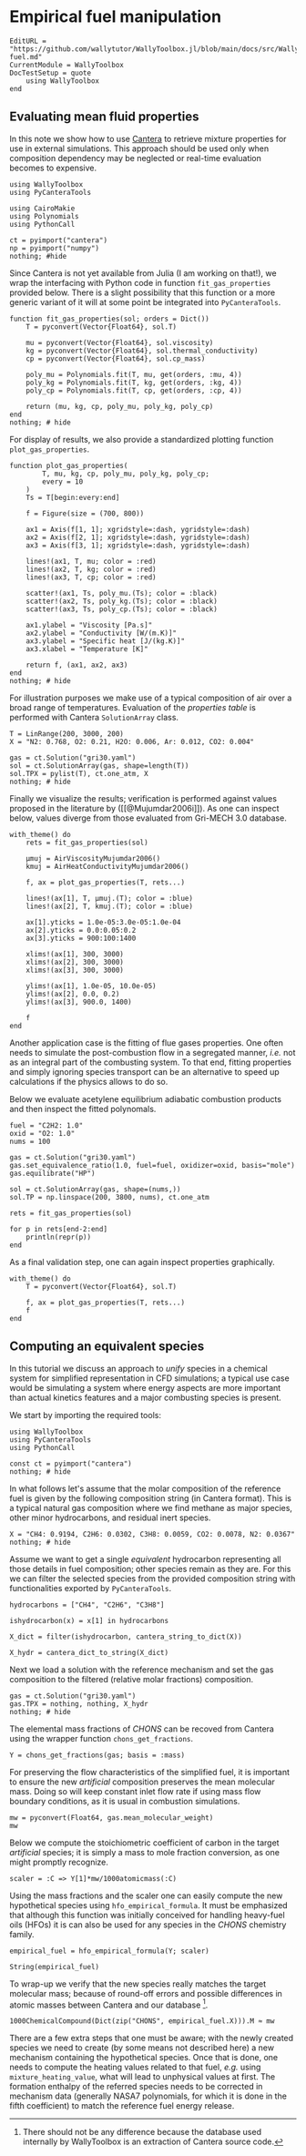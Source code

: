 # Empirical fuel manipulation

```@meta
EditURL = "https://github.com/wallytutor/WallyToolbox.jl/blob/main/docs/src/WallyToolbox/Tutorials/empirical-fuel.md"
CurrentModule = WallyToolbox
DocTestSetup = quote
    using WallyToolbox
end
```

## Evaluating mean fluid properties

In this note we show how to use [Cantera](https://cantera.org/) to retrieve mixture properties for use in external simulations. This approach should be used only when composition dependency may be neglected or real-time evaluation becomes to expensive.

```@example mean-fluid-props
using WallyToolbox
using PyCanteraTools

using CairoMakie
using Polynomials
using PythonCall

ct = pyimport("cantera")
np = pyimport("numpy")
nothing; #hide
```

Since Cantera is not yet available from Julia (I am working on that!), we wrap the interfacing with Python code in function `fit_gas_properties` provided below. There is a slight possibility that this function or a more generic variant of it will at some point be integrated into `PyCanteraTools`.

```@example mean-fluid-props
function fit_gas_properties(sol; orders = Dict())
    T = pyconvert(Vector{Float64}, sol.T)

    mu = pyconvert(Vector{Float64}, sol.viscosity)
    kg = pyconvert(Vector{Float64}, sol.thermal_conductivity)
    cp = pyconvert(Vector{Float64}, sol.cp_mass)

    poly_mu = Polynomials.fit(T, mu, get(orders, :mu, 4))
    poly_kg = Polynomials.fit(T, kg, get(orders, :kg, 4))
    poly_cp = Polynomials.fit(T, cp, get(orders, :cp, 4))

    return (mu, kg, cp, poly_mu, poly_kg, poly_cp)
end
nothing; # hide
```

For display of results, we also provide a standardized plotting function `plot_gas_properties`.

```@example mean-fluid-props
function plot_gas_properties(
        T, mu, kg, cp, poly_mu, poly_kg, poly_cp;
        every = 10
    )
    Ts = T[begin:every:end]

    f = Figure(size = (700, 800))

    ax1 = Axis(f[1, 1]; xgridstyle=:dash, ygridstyle=:dash)
    ax2 = Axis(f[2, 1]; xgridstyle=:dash, ygridstyle=:dash)
    ax3 = Axis(f[3, 1]; xgridstyle=:dash, ygridstyle=:dash)

    lines!(ax1, T, mu; color = :red)
    lines!(ax2, T, kg; color = :red)
    lines!(ax3, T, cp; color = :red)

    scatter!(ax1, Ts, poly_mu.(Ts); color = :black)
    scatter!(ax2, Ts, poly_kg.(Ts); color = :black)
    scatter!(ax3, Ts, poly_cp.(Ts); color = :black)

    ax1.ylabel = "Viscosity [Pa.s]"
    ax2.ylabel = "Conductivity [W/(m.K)]"
    ax3.ylabel = "Specific heat [J/(kg.K)]"
    ax3.xlabel = "Temperature [K]"

    return f, (ax1, ax2, ax3)
end
nothing; # hide
```

For illustration purposes we make use of a typical composition of air over a broad range of temperatures. Evaluation of the *properties table* is performed with Cantera `SolutionArray` class.

```@example mean-fluid-props
T = LinRange(200, 3000, 200)
X = "N2: 0.768, O2: 0.21, H2O: 0.006, Ar: 0.012, CO2: 0.004"

gas = ct.Solution("gri30.yaml")
sol = ct.SolutionArray(gas, shape=length(T))
sol.TPX = pylist(T), ct.one_atm, X
nothing; # hide
```

Finally we visualize the results; verification is performed against values proposed in the literature by ([[@Mujumdar2006i]]). As one can inspect below, values diverge from those evaluated from Gri-MECH 3.0 database.

```@example mean-fluid-props
with_theme() do
    rets = fit_gas_properties(sol)

    μmuj = AirViscosityMujumdar2006()
    kmuj = AirHeatConductivityMujumdar2006()

    f, ax = plot_gas_properties(T, rets...)

    lines!(ax[1], T, μmuj.(T); color = :blue)
    lines!(ax[2], T, kmuj.(T); color = :blue)

    ax[1].yticks = 1.0e-05:3.0e-05:1.0e-04
    ax[2].yticks = 0.0:0.05:0.2
    ax[3].yticks = 900:100:1400

    xlims!(ax[1], 300, 3000)
    xlims!(ax[2], 300, 3000)
    xlims!(ax[3], 300, 3000)

    ylims!(ax[1], 1.0e-05, 10.0e-05)
    ylims!(ax[2], 0.0, 0.2)
    ylims!(ax[3], 900.0, 1400)

    f
end
```

Another application case is the fitting of flue gases properties. One often needs to simulate the post-combustion flow in a segregated manner, *i.e.* not as an integral part of the combusting system. To that end, fitting properties and simply ignoring species transport can be an alternative to speed up calculations if the physics allows to do so.

Below we evaluate acetylene equilibrium adiabatic combustion products and then inspect the fitted polynomals.

```@example mean-fluid-props
fuel = "C2H2: 1.0"
oxid = "O2: 1.0"
nums = 100

gas = ct.Solution("gri30.yaml")
gas.set_equivalence_ratio(1.0, fuel=fuel, oxidizer=oxid, basis="mole")
gas.equilibrate("HP")

sol = ct.SolutionArray(gas, shape=(nums,))
sol.TP = np.linspace(200, 3800, nums), ct.one_atm

rets = fit_gas_properties(sol)

for p in rets[end-2:end]
    println(repr(p))
end
```

As a final validation step, one can again inspect properties graphically.

```@example mean-fluid-props
with_theme() do
    T = pyconvert(Vector{Float64}, sol.T)

    f, ax = plot_gas_properties(T, rets...)
    f
end
```

## Computing an equivalent species

In this tutorial we discuss an approach to *unify* species in a chemical system for simplified representation in CFD simulations; a typical use case would be simulating a system where energy aspects are more important than actual kinetics features and a major combusting species is present.

We start by importing the required tools:

```@example single-species-mech
using WallyToolbox
using PyCanteraTools
using PythonCall

const ct = pyimport("cantera")
nothing; # hide
```

In what follows let's assume that the molar composition of the reference fuel is given by the following composition string (in Cantera format). This is a typical natural gas composition where we find methane as major species, other minor hydrocarbons, and residual inert species.

```@example single-species-mech
X = "CH4: 0.9194, C2H6: 0.0302, C3H8: 0.0059, CO2: 0.0078, N2: 0.0367"
nothing; # hide
```

Assume we want to get a single *equivalent* hydrocarbon representing all those details in fuel composition; other species remain as they are. For this we can filter the selected species from the provided composition string with functionalities exported by `PyCanteraTools`.

```@example single-species-mech
hydrocarbons = ["CH4", "C2H6", "C3H8"]

ishydrocarbon(x) = x[1] in hydrocarbons

X_dict = filter(ishydrocarbon, cantera_string_to_dict(X))

X_hydr = cantera_dict_to_string(X_dict)
```

Next we load a solution with the reference mechanism and set the gas composition to the filtered (relative molar fractions) composition.

```@example single-species-mech
gas = ct.Solution("gri30.yaml")
gas.TPX = nothing, nothing, X_hydr
nothing; # hide
```

The elemental mass fractions of *CHONS* can be recoved from Cantera using the wrapper function `chons_get_fractions`.

```@example single-species-mech
Y = chons_get_fractions(gas; basis = :mass)
```

For preserving the flow characteristics of the simplified fuel, it is important to ensure the new *artificial* composition preserves the mean molecular mass. Doing so will keep constant inlet flow rate if using mass flow boundary conditions, as it is usual in combustion simulations.

```@example single-species-mech
mw = pyconvert(Float64, gas.mean_molecular_weight)
mw
```

Below we compute the stoichiometric coefficient of carbon in the target *artificial* species; it is simply a mass to mole fraction conversion, as one might promptly recognize.

```@example single-species-mech
scaler = :C => Y[1]*mw/1000atomicmass(:C)
```

Using the mass fractions and the scaler one can easily compute the new hypothetical species using `hfo_empirical_formula`. It must be emphasized that although this function was initially conceived for handling heavy-fuel oils (HFOs) it is can also be used for any species in the *CHONS* chemistry family.

```@example single-species-mech
empirical_fuel = hfo_empirical_formula(Y; scaler)

String(empirical_fuel)
```

To wrap-up we verify that the new species really matches the target molecular mass; because of round-off errors and possible differences in atomic masses between Cantera and our database [^1].

```@example single-species-mech
1000ChemicalCompound(Dict(zip("CHONS", empirical_fuel.X))).M ≈ mw
```

There are a few extra steps that one must be aware; with the newly created species we need to create (by some means not described here) a new mechanism containing the hypothetical species. Once that is done, one needs to compute the heating values related to that fuel, *e.g.* using `mixture_heating_value`, what will lead to unphysical values at first. The formation enthalpy of the referred species needs to be corrected in mechanism data (generally NASA7 polynomials, for which it is done in the fifth coefficient) to match the reference fuel energy release.

[^1]: There should not be any difference because the database used internally by WallyToolbox is an extraction of Cantera source code.
